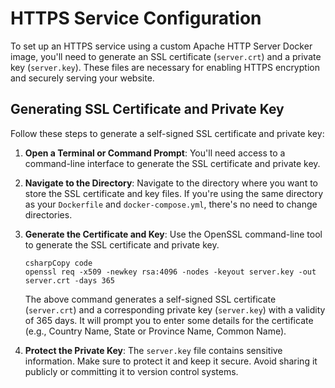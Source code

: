 # HTTPS Service Configuration

To set up an HTTPS service using a custom Apache HTTP Server Docker image, you'll need to generate an SSL certificate (`server.crt`) and a private key (`server.key`). These files are necessary for enabling HTTPS encryption and securely serving your website.

## Generating SSL Certificate and Private Key

Follow these steps to generate a self-signed SSL certificate and private key:

1. **Open a Terminal or Command Prompt**: You'll need access to a command-line interface to generate the SSL certificate and private key.

2. **Navigate to the Directory**: Navigate to the directory where you want to store the SSL certificate and key files. If you're using the same directory as your `Dockerfile` and `docker-compose.yml`, there's no need to change directories.

3. **Generate the Certificate and Key**: Use the OpenSSL command-line tool to generate the SSL certificate and private key.

   ```
   csharpCopy code
   openssl req -x509 -newkey rsa:4096 -nodes -keyout server.key -out server.crt -days 365
   ```

   The above command generates a self-signed SSL certificate (`server.crt`) and a corresponding private key (`server.key`) with a validity of 365 days. It will prompt you to enter some details for the certificate (e.g., Country Name, State or Province Name, Common Name).

4. **Protect the Private Key**: The `server.key` file contains sensitive information. Make sure to protect it and keep it secure. Avoid sharing it publicly or committing it to version control systems.